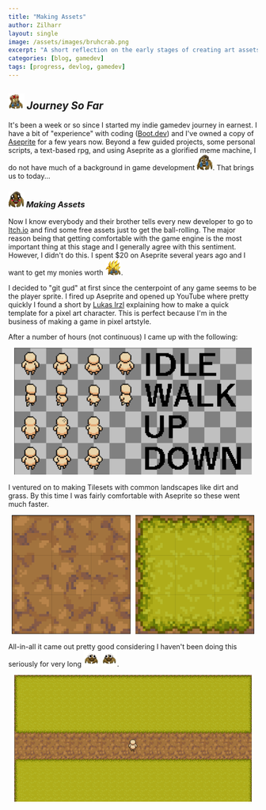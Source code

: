 ```yaml
---
title: "Making Assets"
author: Zilharr
layout: single
image: /assets/images/bruhcrab.png
excerpt: "A short reflection on the early stages of creating art assets for my game."
categories: [blog, gamedev]
tags: [progress, devlog, gamedev]
---
```


## <img src="/assets/images/king_crab.png" alt="king crab" width="32" height="32" /> *Journey So Far*

It's been a week or so since I started my indie gamedev journey in earnest. I have a bit of "experience" with
coding ([Boot.dev](https://www.boot.dev/)) and I've owned a copy of [Aseprite](https://www.aseprite.org/) for
a few years now. Beyond a few guided projects, some personal scripts, a text-based rpg, and using Aseprite
as a glorified meme machine, I do not have much of a background in game development <img src="/assets/images/bruhcrab.png" alt="bruh-crab" width="32" height="32" />. That brings us to today...

### <img src="/assets/images/kawaii_crab.png" alt="kawaii crab" width="32" height="32" /> *Making Assets*

Now I know everybody and their brother tells every new developer to go to [Itch.io](https://itch.io/) and find some
free assets just to get the ball-rolling. The major reason being that getting comfortable with the game engine
is the most important thing at this stage and I generally agree with this sentiment. However, I didn't do this.
I spent $20 on Aseprite several years ago and I want to get my monies worth <img src="/assets/images/super_bruh.png" alt="super_bruh" width="32" height="32" />.

I decided to "git gud" at first since the centerpoint of any game seems to be the player sprite. I fired up Aseprite
and opened up YouTube where pretty quickly I found a short by [Lukas Irzl](https://www.youtube.com/watch?v=aLPPSjmRQgc)
explaining how to make a quick template for a pixel art character. This is perfect because I'm in the business of making
a game in pixel artstyle.

After a number of hours (not continuous) I came up with the following:

<div style="text-align: center;">
    <img src="/assets/images/2025_04_08_16_21_15_player.aseprite_Aseprite_v1.3.13.png" alt="player spritesheet with various defined directions" width="480" height="256" />
</div>

I ventured on to making Tilesets with common landscapes like dirt and grass. By this time I was fairly comfortable with Aseprite so these went much faster.

<div style="text-align: center;">
    <img src="/assets/images/2025_04_08_16_38_30_dirt.png" alt="dirt spritesheet" width="240" height="240" style="margin-right: 10px;" /><img src="/assets/images/2025_04_08_16_39_21_grass.png" alt="grass spritesheet" width="240" height="240" />
</div>

All-in-all it came out pretty good considering I haven't been doing this seriously for very long <img src="/assets/images/crab skurred_r.png" alt="crab skurred" width="32" height="32" />  <img src="/assets/images/crab skurred.png" alt="crab skurred right" width="32" height="32" />.

<div style="text-align: center;">
    <img src="/assets/images/2025_04_08_16_45_11_in_game.png" alt="player spritesheet with various defined directions" width="480" height="256" />
</div>
